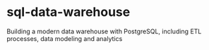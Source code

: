 # sql-data-warehouse
Building a modern data warehouse with PostgreSQL, including ETL processes, data modeling and analytics
